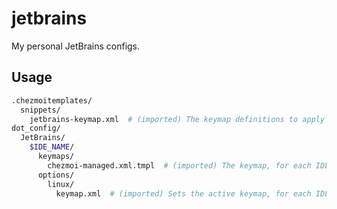 # jetbrains

My personal JetBrains configs.

## Usage

```sh
.chezmoitemplates/
  snippets/
    jetbrains-keymap.xml  # (imported) The keymap definitions to apply
dot_config/
  JetBrains/
    $IDE_NAME/
      keymaps/
        chezmoi-managed.xml.tmpl  # (imported) The keymap, for each IDE
      options/
        linux/
          keymap.xml  # (imported) Sets the active keymap, for each IDE
```
